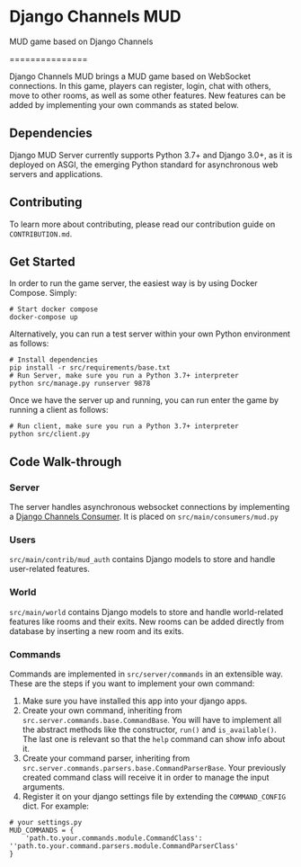 # Django Channels MUD
MUD game based on Django Channels

===============

Django Channels MUD brings a MUD game based on WebSocket connections. In this game, players can register, login, 
chat with others, move to other rooms, as well as some other features. New features can be added by implementing your
own commands as stated below.


## Dependencies


Django MUD Server currently supports Python 3.7+ and Django 3.0+, as it is deployed on ASGI, 
the emerging Python standard for asynchronous web servers and applications.


## Contributing


To learn more about contributing, please read our contribution guide on `CONTRIBUTION.md`.

## Get Started 

In order to run the game server, the easiest way is by using Docker Compose. Simply: 

```
# Start docker compose 
docker-compose up
```

Alternatively, you can run a test server within your own Python environment as follows:


```
# Install dependencies 
pip install -r src/requirements/base.txt
# Run Server, make sure you run a Python 3.7+ interpreter 
python src/manage.py runserver 9878
```

Once we have the server up and running, you can run enter the game by running a client as follows:

```
# Run client, make sure you run a Python 3.7+ interpreter
python src/client.py
```

## Code Walk-through

### Server

The server handles asynchronous websocket connections by implementing a 
[Django Channels Consumer](https://channels.readthedocs.io/en/stable/topics/consumers.html).
It is placed on `src/main/consumers/mud.py`

### Users 
`src/main/contrib/mud_auth` contains Django models to store and handle user-related features.

### World 
`src/main/world` contains Django models to store and handle world-related features like rooms and their exits. New rooms
can be added directly from database by inserting a new room and its exits.

### Commands
Commands are implemented in `src/server/commands` in an extensible way. These are the steps if you want to implement 
your own command:

1. Make sure you have installed this app into your django apps.
2. Create your own command, inheriting from `src.server.commands.base.CommandBase`. You will have to implement 
all the abstract methods like the constructor, `run()` and `is_available()`. The last one is relevant so that the `help` 
command can show info about it.
3. Create your command parser, inheriting from `src.server.commands.parsers.base.CommandParserBase`. Your previously 
created command class will receive it in order to manage the input arguments.
4. Register it on your django settings file by extending the `COMMAND_CONFIG` dict. For example:
```
# your settings.py
MUD_COMMANDS = {
    'path.to.your.commands.module.CommandClass': ''path.to.your.command.parsers.module.CommandParserClass'   
}
```
